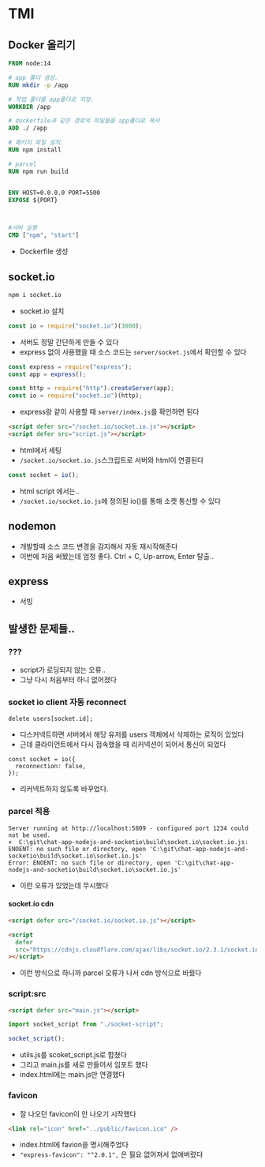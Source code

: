 # TMI

## Docker 올리기

```Dockerfile Dockerfile
FROM node:14

# app 폴더 생성.
RUN mkdir -p /app

# 작업 폴더를 app폴더로 지정.
WORKDIR /app

# dockerfile과 같은 경로의 파일들을 app폴더로 복사
ADD ./ /app

# 패키지 파일 설치.
RUN npm install

# parcel
RUN npm run build


ENV HOST=0.0.0.0 PORT=5500
EXPOSE ${PORT}



#서버 실행
CMD ["npm", "start"]
```

- Dockerfile 생성

## socket.io

```cmd cmd
npm i socket.io
```

- socket.io 설치

```js server/socket.js
const io = require("socket.io")(3000);
```

- 서버도 정말 간단하게 만들 수 있다
- express 없이 사용했을 때 소스 코드는 `server/socket.js`에서 확인할 수 있다

```js server/index.js
const express = require("express");
const app = express();

const http = require("http").createServer(app);
const io = require("socket.io")(http);
```

- express랑 같이 사용할 때 `server/index.js`를 확인하면 된다

```html build/index.html
<script defer src="/socket.io/socket.io.js"></script>
<script defer src="script.js"></script>
```

- html에서 세팅
- `/socket.io/socket.io.js`스크립트로 서버와 html이 연결된다

```js build/script.js
const socket = io();
```

- html script 에서는..
- `/socket.io/socket.io.js`에 정의된 io()를 통해 소켓 통신할 수 있다

## nodemon

- 개발할때 소스 코드 변경을 감지해서 자동 재시작해준다
- 이번에 처음 써봤는데 엄청 좋다. Ctrl + C, Up-arrow, Enter 탈출..

## express

- 서빙

## 발생한 문제들..

### ???

- script가 로딩되지 않는 오류..
- 그냥 다시 처음부터 하니 없어졌다

### socket io client 자동 reconnect

```
delete users[socket.id];
```

- 디스커넥트하면 서버에서 해당 유저를 users 객체에서 삭제하는 로직이 있었다
- 근데 클라이언트에서 다시 접속했을 때 리커넥션이 되어서 통신이 되었다

```
const socket = io({
  reconnection: false,
});
```

- 리커넥트하지 않도록 바꾸었다.

### parcel 적용

```
Server running at http://localhost:5809 - configured port 1234 could not be used.
×  C:\git\chat-app-nodejs-and-socketio\build\socket.io\socket.io.js: ENOENT: no such file or directory, open 'C:\git\chat-app-nodejs-and-socketio\build\socket.io\socket.io.js'
Error: ENOENT: no such file or directory, open 'C:\git\chat-app-nodejs-and-socketio\build\socket.io\socket.io.js'
```

- 이런 오류가 있었는데 무시했다

#### socket.io cdn

```html index.html
<script defer src="/socket.io/socket.io.js"></script>

<script
  defer
  src="https://cdnjs.cloudflare.com/ajax/libs/socket.io/2.3.1/socket.io.js"
></script>
```

- 이런 방식으로 하니까 parcel 오류가 나서 cdn 방식으로 바꿨다

### script:src

```html index.html
<script defer src="main.js"></script>
```

```js main.js
import socket_script from "./socket-script";

socket_script();
```

- utils.js를 scoket_script.js로 합쳤다
- 그리고 main.js를 새로 만들어서 임포트 했다
- index.html에는 main.js만 연결했다

### favicon

- 잘 나오던 favicon이 안 나오기 시작했다

```html
<link rel="icon" href="../public/favicon.ico" />
```

- index.html에 favion을 명시해주었다
- `"express-favicon": "^2.0.1",` 은 필요 없어져서 없애버렸다
